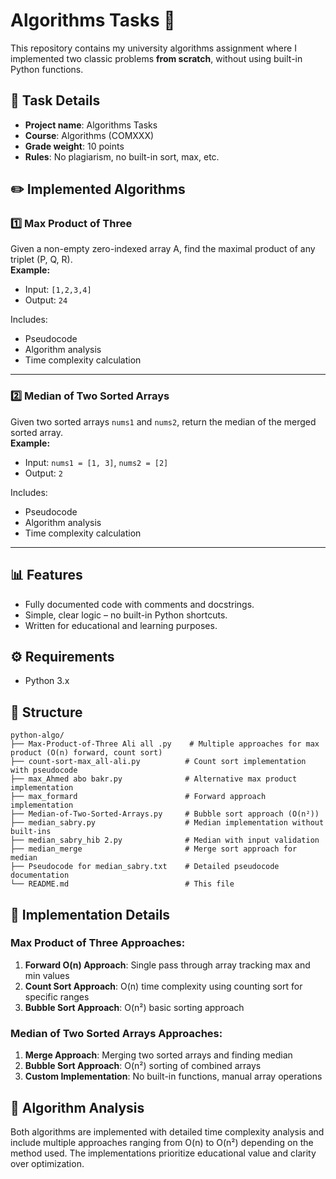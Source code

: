 # Algorithms Tasks 🧮

This repository contains my university algorithms assignment where I implemented two classic problems **from scratch**, without using built-in Python functions.

## 📌 Task Details
- **Project name**: Algorithms Tasks
- **Course**: Algorithms (COMXXX)
- **Grade weight**: 10 points
- **Rules**: No plagiarism, no built-in sort, max, etc.

## ✏️ Implemented Algorithms

### 1️⃣ Max Product of Three
Given a non-empty zero-indexed array A, find the maximal product of any triplet (P, Q, R).  
**Example:**
- Input: `[1,2,3,4]`
- Output: `24`

Includes:
- Pseudocode
- Algorithm analysis
- Time complexity calculation

---

### 2️⃣ Median of Two Sorted Arrays
Given two sorted arrays `nums1` and `nums2`, return the median of the merged sorted array.  
**Example:**
- Input: `nums1 = [1, 3]`, `nums2 = [2]`
- Output: `2`

Includes:
- Pseudocode
- Algorithm analysis
- Time complexity calculation

---

## 📊 Features
- Fully documented code with comments and docstrings.
- Simple, clear logic – no built-in Python shortcuts.
- Written for educational and learning purposes.

## ⚙️ Requirements
- Python 3.x

## 📂 Structure
```
python-algo/
├── Max-Product-of-Three Ali all .py    # Multiple approaches for max product (O(n) forward, count sort)
├── count-sort-max_all-ali.py          # Count sort implementation with pseudocode
├── max_Ahmed abo bakr.py              # Alternative max product implementation
├── max_formard                        # Forward approach implementation
├── Median-of-Two-Sorted-Arrays.py     # Bubble sort approach (O(n²))
├── median_sabry.py                    # Median implementation without built-ins
├── median_sabry_hib 2.py              # Median with input validation
├── median_merge                       # Merge sort approach for median
├── Pseudocode for median_sabry.txt    # Detailed pseudocode documentation
└── README.md                          # This file
```

## 🔧 Implementation Details

### Max Product of Three Approaches:
1. **Forward O(n) Approach**: Single pass through array tracking max and min values
2. **Count Sort Approach**: O(n) time complexity using counting sort for specific ranges
3. **Bubble Sort Approach**: O(n²) basic sorting approach

### Median of Two Sorted Arrays Approaches:
1. **Merge Approach**: Merging two sorted arrays and finding median
2. **Bubble Sort Approach**: O(n²) sorting of combined arrays
3. **Custom Implementation**: No built-in functions, manual array operations

## 📝 Algorithm Analysis

Both algorithms are implemented with detailed time complexity analysis and include multiple approaches ranging from O(n) to O(n²) depending on the method used. The implementations prioritize educational value and clarity over optimization.